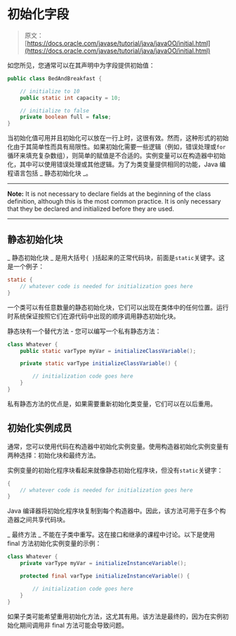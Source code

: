 # 初始化字段

> 原文： [https://docs.oracle.com/javase/tutorial/java/javaOO/initial.html](https://docs.oracle.com/javase/tutorial/java/javaOO/initial.html)

如您所见，您通常可以在其声明中为字段提供初始值：

```java
public class BedAndBreakfast {

    // initialize to 10
    public static int capacity = 10;

    // initialize to false
    private boolean full = false;
}

```

当初始化值可用并且初始化可以放在一行上时，这很有效。然而，这种形式的初始化由于其简单性而具有局限性。如果初始化需要一些逻辑（例如，错误处理或`for`循环来填充复杂数组），则简单的赋值是不合适的。实例变量可以在构造器中初始化，其中可以使用错误处理或其他逻辑。为了为类变量提供相同的功能，Java 编程语言包括 _ 静态初始化块 _。

* * *

**Note:** It is not necessary to declare fields at the beginning of the class definition, although this is the most common practice. It is only necessary that they be declared and initialized before they are used.

* * *

## 静态初始化块

_ 静态初始化块 _ 是用大括号`{ }`括起来的正常代码块，前面是`static`关键字。这是一个例子：

```java
static {
    // whatever code is needed for initialization goes here
}

```

一个类可以有任意数量的静态初始化块，它们可以出现在类体中的任何位置。运行时系统保证按照它们在源代码中出现的顺序调用静态初始化块。

静态块有一个替代方法 - 您可以编写一个私有静态方法：

```java
class Whatever {
    public static varType myVar = initializeClassVariable();

    private static varType initializeClassVariable() {

        // initialization code goes here
    }
}

```

私有静态方法的优点是，如果需要重新初始化类变量，它们可以在以后重用。

## 初始化实例成员

通常，您可以使用代码在构造器中初始化实例变量。使用构造器初始化实例变量有两种选择：初始化块和最终方法。

实例变量的初始化程序块看起来就像静态初始化程序块，但没有`static`关键字：

```java
{
    // whatever code is needed for initialization goes here
}

```

Java 编译器将初始化程序块复制到每个构造器中。因此，该方法可用于在多个构造器之间共享代码块。

_ 最终方法 _ 不能在子类中重写。这在接口和继承的课程中讨论。以下是使用 final 方法初始化实例变量的示例：

```java
class Whatever {
    private varType myVar = initializeInstanceVariable();

    protected final varType initializeInstanceVariable() {

        // initialization code goes here
    }
}

```

如果子类可能希望重用初始化方法，这尤其有用。该方法是最终的，因为在实例初始化期间调用非 final 方法可能会导致问题。